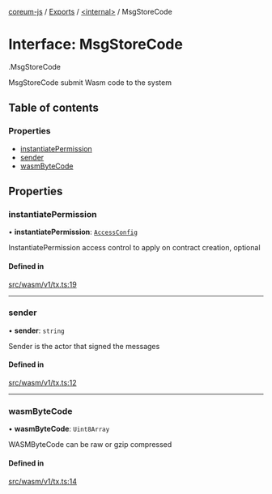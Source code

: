 [coreum-js](../README.md) / [Exports](../modules.md) / [<internal\>](../modules/internal_.md) / MsgStoreCode

# Interface: MsgStoreCode

[<internal>](../modules/internal_.md).MsgStoreCode

MsgStoreCode submit Wasm code to the system

## Table of contents

### Properties

- [instantiatePermission](internal_.MsgStoreCode.md#instantiatepermission)
- [sender](internal_.MsgStoreCode.md#sender)
- [wasmByteCode](internal_.MsgStoreCode.md#wasmbytecode)

## Properties

### instantiatePermission

• **instantiatePermission**: [`AccessConfig`](../modules/internal_.md#accessconfig)

InstantiatePermission access control to apply on contract creation,
optional

#### Defined in

[src/wasm/v1/tx.ts:19](https://github.com/CooperFoundation/coreum-js/blob/bdb622b/src/wasm/v1/tx.ts#L19)

___

### sender

• **sender**: `string`

Sender is the actor that signed the messages

#### Defined in

[src/wasm/v1/tx.ts:12](https://github.com/CooperFoundation/coreum-js/blob/bdb622b/src/wasm/v1/tx.ts#L12)

___

### wasmByteCode

• **wasmByteCode**: `Uint8Array`

WASMByteCode can be raw or gzip compressed

#### Defined in

[src/wasm/v1/tx.ts:14](https://github.com/CooperFoundation/coreum-js/blob/bdb622b/src/wasm/v1/tx.ts#L14)
